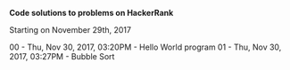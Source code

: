**Code solutions to problems on HackerRank**

Starting on November 29th, 2017

00 - Thu, Nov 30, 2017, 03:20PM - Hello World program
01 - Thu, Nov 30, 2017, 03:27PM - Bubble Sort
